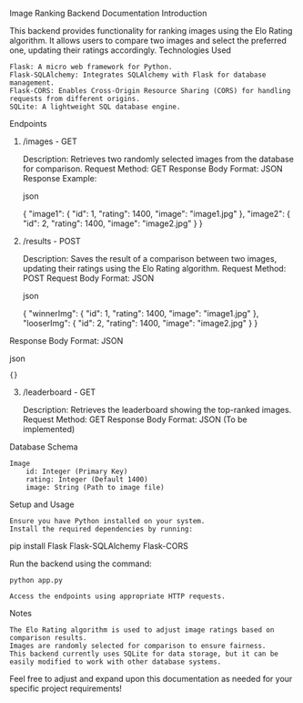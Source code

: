Image Ranking Backend Documentation
Introduction

This backend provides functionality for ranking images using the Elo Rating algorithm. It allows users to compare two images and select the preferred one, updating their ratings accordingly.
Technologies Used

    Flask: A micro web framework for Python.
    Flask-SQLAlchemy: Integrates SQLAlchemy with Flask for database management.
    Flask-CORS: Enables Cross-Origin Resource Sharing (CORS) for handling requests from different origins.
    SQLite: A lightweight SQL database engine.

Endpoints
1. /images - GET

    Description: Retrieves two randomly selected images from the database for comparison.
    Request Method: GET
    Response Body Format: JSON
    Response Example:

    json

    {
        "image1": {
            "id": 1,
            "rating": 1400,
            "image": "image1.jpg"
        },
        "image2": {
            "id": 2,
            "rating": 1400,
            "image": "image2.jpg"
        }
    }

2. /results - POST

    Description: Saves the result of a comparison between two images, updating their ratings using the Elo Rating algorithm.
    Request Method: POST
    Request Body Format: JSON

    json

    {
        "winnerImg": {
            "id": 1,
            "rating": 1400,
            "image": "image1.jpg"
        },
        "looserImg": {
            "id": 2,
            "rating": 1400,
            "image": "image2.jpg"
        }
    }

Response Body Format: JSON

json

    {}

3. /leaderboard - GET

    Description: Retrieves the leaderboard showing the top-ranked images.
    Request Method: GET
    Response Body Format: JSON (To be implemented)

Database Schema

    Image
        id: Integer (Primary Key)
        rating: Integer (Default 1400)
        image: String (Path to image file)

Setup and Usage

    Ensure you have Python installed on your system.
    Install the required dependencies by running:

pip install Flask Flask-SQLAlchemy Flask-CORS

Run the backend using the command:

    python app.py

    Access the endpoints using appropriate HTTP requests.

Notes

    The Elo Rating algorithm is used to adjust image ratings based on comparison results.
    Images are randomly selected for comparison to ensure fairness.
    This backend currently uses SQLite for data storage, but it can be easily modified to work with other database systems.

Feel free to adjust and expand upon this documentation as needed for your specific project requirements!
